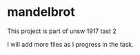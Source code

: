 # mandelbrot
This project is part of unsw 1917 tast 2 

I will add more files as I progress in the task.

